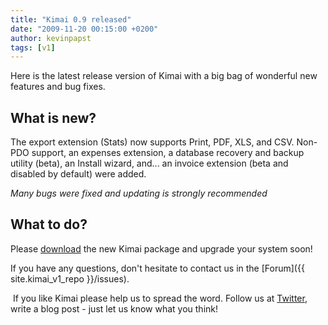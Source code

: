 ```yaml
---
title: "Kimai 0.9 released"
date: "2009-11-20 00:15:00 +0200"
author: kevinpapst
tags: [v1]
---
```


Here is the latest release version of Kimai with a big bag of wonderful new features and bug fixes.

## What is new?

The export extension (Stats) now supports Print, PDF, XLS, and CSV.
Non-PDO support, an expenses extension, a database recovery and backup utility (beta), an Install wizard,
and... an invoice extension (beta and disabled by default) were added.

*Many bugs were fixed and updating is strongly recommended*

## What to do?

Please [download](/download/) the new Kimai package and upgrade your system soon!

If you have any questions, don't hesitate to contact us in the [Forum]({{ site.kimai_v1_repo }}/issues).

 If you like Kimai please help us to spread the word.
Follow us at [Twitter](http://twitter.com/kimai_org), write a blog post - just let us know what you think!
